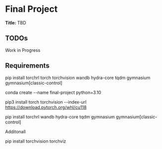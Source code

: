 # Final Project

**Title:** TBD

## TODOs


Work in Progress

## Requirements

pip install torchrl torch torchvision wandb hydra-core tqdm gymnasium gymnasium[classic-control]

conda create --name final-project python=3.10

pip3 install torch torchvision --index-url https://download.pytorch.org/whl/cu118

pip install torchrl wandb hydra-core tqdm gymnasium gymnasium[classic-control]


Additonall

pip install torchvision torchviz
